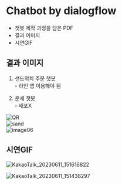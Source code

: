 # Chatbot by dialogflow
- 챗봇 제작 과정을 담은 PDF
- 결과 이미지
- 시연GIF


## 결과 이미지
1. 샌드위치 주문 챗봇 
<br>- 라인 앱 이용해야 됨<br>

2. 운세 챗봇 
<br>- 배포X<br>

![QR](https://github.com/june4969/Chatbot_/assets/127813398/deebc1d6-b7b9-43bc-909c-088d25f8a667) <br>
![sand](https://github.com/june4969/Chatbot_/assets/127813398/40e5e64a-3925-485f-aa33-8f2b412ea4ab) <br>
![image06](https://github.com/june4969/Chatbot_/assets/127813398/a1d536ea-583c-470a-ba4e-4332413534c4)

## 시연GIF
![KakaoTalk_20230611_151616822](https://github.com/june4969/Chatbot_/assets/127813398/5e622612-e632-4827-aa58-593865807d53)

![KakaoTalk_20230611_151438297](https://github.com/june4969/Chatbot_/assets/127813398/e49ca43c-a50b-4800-96f1-d7b098196146)
